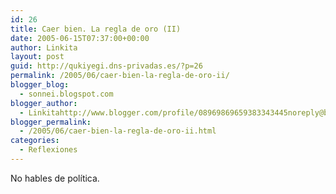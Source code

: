 ```yaml
---
id: 26
title: Caer bien. La regla de oro (II)
date: 2005-06-15T07:37:00+00:00
author: Linkita
layout: post
guid: http://qukiyegi.dns-privadas.es/?p=26
permalink: /2005/06/caer-bien-la-regla-de-oro-ii/
blogger_blog:
  - sonnei.blogspot.com
blogger_author:
  - Linkitahttp://www.blogger.com/profile/08969869659383343445noreply@blogger.com
blogger_permalink:
  - /2005/06/caer-bien-la-regla-de-oro-ii.html
categories:
  - Reflexiones
---
```

No hables de política.